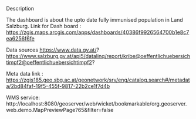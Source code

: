 
Description

The dashboard is about the upto date fully immunised population in Land Salzburg.
Link for Dash board : https://zgis.maps.arcgis.com/apps/dashboards/40386f9926564700b1e8c7ea6256f6fe

Data sources
https://www.data.gv.at/?
https://www.salzburg.gv.at/api5/datalinq/report/kribe@oeffentlichuebersichtimpf2@oeffentlichuebersichtimpf2?  

Meta data link : https://zgis185.geo.sbg.ac.at/geonetwork/srv/eng/catalog.search#/metadata/2bd84faf-19f5-455f-9817-22b2ce1f7d4b

WMS service: http://localhost:8080/geoserver/web/wicket/bookmarkable/org.geoserver.web.demo.MapPreviewPage?65&filter=false


